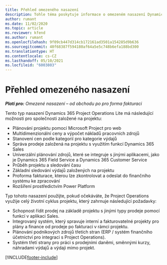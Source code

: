 ```yaml
---
title: Přehled omezeného nasazení
description: Tohle téma poskytuje informace o omezeném nasazení Dynamics 365 Project Operations.
author: rumant
ms.date: 11/02/2020
ms.topic: article
ms.reviewer: kfend
ms.author: rumant
ms.openlocfilehash: 9f09cb447d314cb172161ad3501a154285d9b636
ms.sourcegitcommit: 40f68387f594180af64a5e5c748b6efa188bd300
ms.translationtype: HT
ms.contentlocale: cs-CZ
ms.lasthandoff: 05/10/2021
ms.locfileid: "6003803"
---
```

# <a name="lite-deployment-overview"></a>Přehled omezeného nasazení

_**Platí pro:** Omezené nasazení – od obchodu po pro forma fakturaci_

Tento typ nasazení Dynamics 365 Project Operations Lite má následující možnosti pro společnosti založené na projektu:

- Plánování projektu pomocí Microsoft Project pro web
- Multidimenzionální ceny a výpočet nákladů pracovních zdrojů
- Stanovení cen podle kategorií pro kategorie výdajů
- Správa prodeje založená na projektu s využitím funkcí Dynamics 365 Sales
- Univerzální plánování zdrojů, které se integruje s jinými aplikacemi, jako je Dynamics 365 Field Service a Dynamics 365 Customer Service
- Průběh projektu a sledování času
- Základní sledování výdajů založených na projektu
- Proforma fakturace, kterou lze zkontrolovat a odeslat do finančního systému ke zpracování
- Rozšíření prostředictvím Power Platform

Typ tohoto nasazení použijte, pokud očekáváte, že Project Operations využije celý životní cyklus projektu, který zahrnuje následující požadavky:

- Schopnost řídit prodej na základě projektu s jinými typy prodeje pomocí funkcí v aplikaci Sales.
- Integrovaný systém, který spravuje interní a fakturovatelné projekty pro plány a finance od prodeje po fakturaci v rámci projektu.
- Plánování podnikových zdrojů třetích stran (ERP / systém finančního účetnictví pro integraci s Project Operations).
- Systém třetí strany pro práci s prodejními daněmi, směnnými kurzy, náhradami výdajů a výdaji mimo projekt.


[!INCLUDE[footer-include](../includes/footer-banner.md)]